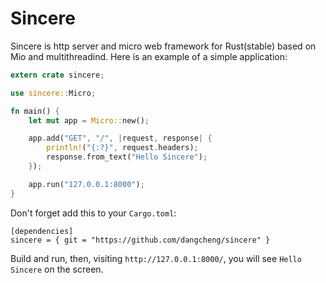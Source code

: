 # Sincere

Sincere is http server and micro web framework for Rust(stable) based on Mio and multithreadind. Here is an example of a simple application:

```rust
extern crate sincere;

use sincere::Micro;

fn main() {
    let mut app = Micro::new();

    app.add("GET", "/", |request, response| {
        println!("{:?}", request.headers);
        response.from_text("Hello Sincere");
    });

    app.run("127.0.0.1:8000");
}
```
Don't forget add this to your `Cargo.toml`:

```
[dependencies]
sincere = { git = "https://github.com/dangcheng/sincere" }
```
Build and run, then, visiting `http://127.0.0.1:8000/`, you will see `Hello Sincere` on the screen.
